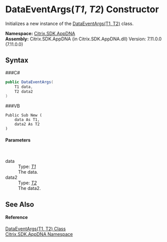 # DataEventArgs(*T1*, *T2*) Constructor 
 

Initializes a new instance of the <a href="T_Citrix_SDK_AppDNA_DataEventArgs_2">DataEventArgs(T1, T2)</a> class.

**Namespace:**&nbsp;<a href="N_Citrix_SDK_AppDNA">Citrix.SDK.AppDNA</a><br />**Assembly:**&nbsp;Citrix.SDK.AppDNA (in Citrix.SDK.AppDNA.dll) Version: 7.11.0.0 (7.11.0.0)

## Syntax

###C#
```csharp
public DataEventArgs(
	T1 data,
	T2 data2
)
```

###VB
```vbnet
Public Sub New ( 
	data As T1,
	data2 As T2
)
```


#### Parameters
&nbsp;<dl><dt>data</dt><dd>Type: <a href="T_Citrix_SDK_AppDNA_DataEventArgs_2">*T1*</a><br />The data.</dd><dt>data2</dt><dd>Type: <a href="T_Citrix_SDK_AppDNA_DataEventArgs_2">*T2*</a><br />The data2.</dd></dl>

## See Also


#### Reference
<a href="T_Citrix_SDK_AppDNA_DataEventArgs_2">DataEventArgs(T1, T2) Class</a><br /><a href="N_Citrix_SDK_AppDNA">Citrix.SDK.AppDNA Namespace</a><br />